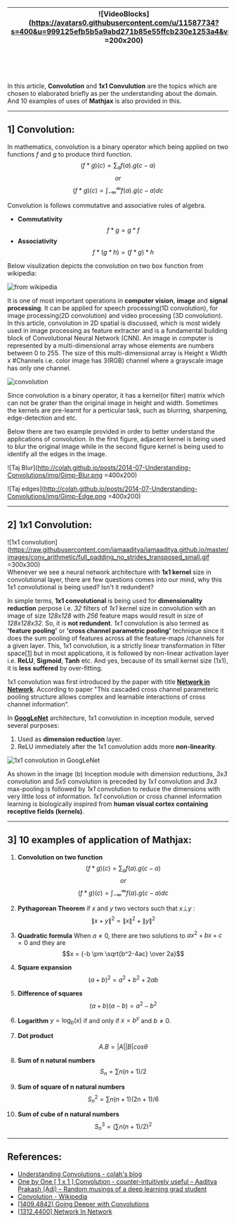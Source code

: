 [comment]: <> (FIRSTNAME_BATCH_X_ASSIGNMENT1)

| ![VideoBlocks](https://avatars0.githubusercontent.com/u/11587734?s=400&u=999125efb5b5a9abd271b85e55ffcb230e1253a4&v=4 =200x200)  | Ayush Kumar <br/> Batch 2 <br/> kayush206@gmail.com|
|:---:|:---:|

<br/>
<br/>
<br/>

In this article, __Convolution__ and __1x1 Convulution__ are the topics which are chosen to elaborated briefly as per the understanding about the domain. And 10 examples of uses of __Mathjax__ is also provided in this. 
___

1] Convolution:
------------
In mathematics, convolution is a binary operator which being applied on two functions $f$ and $g$ to produce third function.
$$(f*g)(c) = \sum_{a} f(a).g(c-a)$$
$$or$$
$$(f*g)(c) = \int_{-\infty}^{\infty}f(a).g(c-a)dc$$

Convolution is follows commutative and associative rules of algebra.
- **Commutativity**
   $$f*g = g*f$$
- **Associativity**
   $$f*(g*h) = (f*g)*h$$

Below visulization depicts the convolution on two box function from wikipedia:

![from wikipedia](https://upload.wikimedia.org/wikipedia/commons/6/6a/Convolution_of_box_signal_with_itself2.gif)

It is one of most important operations in **computer vision**, **image** and **signal processing**. It can be applied for speech processing(1D convolution), for image processing(2D convolution)  and video processing (3D convolution). In this article, convolution in 2D spatial is discussed, which is most widely used in image processing as feature extracter and is a fundamental building block of Convolutional Neural Network (CNN). An image in computer is represented by a multi-dimensional array whose elements are numbers between 0 to 255. The size of this multi-dimensional array is Height x Width x #Channels i.e. color image has 3(RGB) channel where a grayscale image has only one channel.


![convolution](http://intellabs.github.io/RiverTrail/tutorial/images/convolution2.png)

Since convolution is a binary operator, it has a kernel(or filter) matrix which can not be grater than the original image in height and width. Sometimes the kernels are pre-learnt for a perticular task, such as blurring, sharpening, edge-detection and etc.

Below there are two example provided in order to better understand the applications of convolution. In the first figure, adjacent kernel is being used to blur the original image while in the second figure kernel is being used to identify all the edges in the image.

![Taj Blur](http://colah.github.io/posts/2014-07-Understanding-Convolutions/img/Gimp-Blur.png =400x200)

![Taj edges](http://colah.github.io/posts/2014-07-Understanding-Convolutions/img/Gimp-Edge.png =400x200)
___
2] 1x1 Convolution:
----------------
![1x1 convolution](https://raw.githubusercontent.com/iamaaditya/iamaaditya.github.io/master/images/conv_arithmetic/full_padding_no_strides_transposed_small.gif =300x300)
<br/>
Whenever we see a neural network architecture with **1x1 kernel** size in convolutional layer, there are few questions comes into our mind, why this 1x1 convolutional is being used? Isn't it redundent?  

In simple terms, **1x1 convolutional** is being used for **dimensionality reduction** perpose i.e. *32* filters of *1x1* kernel size in convolution with an image of size *128x128* with *256* feature maps would result in size of *128x128x32*. So, it is **not redundent**. *1x1* convolution is also termed as **'feature pooling'** or **'cross channel parametric pooling'** technique since it does the sum pooling of features across all the feature-maps /channels for a given layer. This, 1x1 convolution, is a strictly linear transformation in filter space[[1]()] but in most applications, it is followed by non-linear activation layer i.e. **ReLU**, **Sigmoid**, **Tanh** etc. And yes, because of its small kernel size (1x1), it is **less suffered** by over-fitting. 

1x1 convolution was first introduced by the paper with title **[Network in Network](https://arxiv.org/pdf/1312.4400v3.pdf)**. According to paper "This cascaded cross channel parameteric pooling structure allows complex and learnable interactions of cross channel information".

In **[GoogLeNet](https://arxiv.org/pdf/1409.4842.pdf)** architecture, 1x1 convolution in inception module, served several purposes:
1) Used as **dimension reduction** layer.
2) ReLU immediately after the 1x1 convolution adds more **non-linearity**.

![1x1 convolution in GoogLeNet](https://raw.githubusercontent.com/iamaaditya/iamaaditya.github.io/master/images/inception_1x1.png)

As shown in the image (b) Inception module with dimension reductions, *3x3* convolution and *5x5* convolution is preceded by *1x1* convolution and *3x3* max-pooling is followed by *1x1* convolution to reduce the dimensions with very little loss of information.
*1x1* convolution or cross channel information learning is biologically inspired from **human visual cortex containing receptive fields (kernels)**.
___
3] 10 examples of application of Mathjax:
-
1) **Convolution on two function**
    $$(f*g)(c) = \sum_{a} f(a).g(c-a)$$
    $$or$$
    $$(f*g)(c) = \int_{-\infty}^{\infty}f(a).g(c-a)dc$$
2) **Pythagorean Theorem**
    if $x$ and $y$ two vectors such that $x\bot y$ :
    $$ \lVert x+y \rVert^2  = \lVert x \rVert^2 + \lVert y \rVert^2$$

3) **Quadratic formula**
    When $a≠0$, there are two solutions to $ax^2+bx+c=0$ and they are
    $$x = {-b \pm \sqrt{b^2-4ac} \over 2a}$$
    
4) **Square expansion** 
   $$(a+b)^2 = a^2 + b^2+ 2ab$$

5) **Difference of squares**
   $$(a+b)(a-b) = a^2-b^2$$
   
6) **Logarithm**
   $y = \log_{b}(x)$ if and only if $x = b^y$ and $b\neq0$.
   
7) **Dot product**
   $$A.B= |A||B|cos\theta$$

8) **Sum of n natural numbers**
   $$S_n = \sum n(n+1)/2$$

9) **Sum of square of n natural numbers**
   $$S_n^2 = \sum n(n+1)(2n+1)/6$$

10) **Sum of cube of n natural numbers**
    $$S_n^3 = (\sum n(n+1)/2)^2$$
___
References:
-----------
- [Understanding Convolutions - colah's blog](http://colah.github.io/posts/2014-07-Understanding-Convolutions/)
- [One by One [ 1 x 1 ] Convolution - counter-intuitively useful – Aaditya Prakash (Adi) – Random musings of a deep learning grad student](http://iamaaditya.github.io/2016/03/one-by-one-convolution/)
- [Convolution - Wikipedia](https://en.wikipedia.org/wiki/Convolution)
- [[1409.4842] Going Deeper with Convolutions](https://arxiv.org/abs/1409.4842)
- [[1312.4400] Network In Network](https://arxiv.org/abs/1312.4400)
